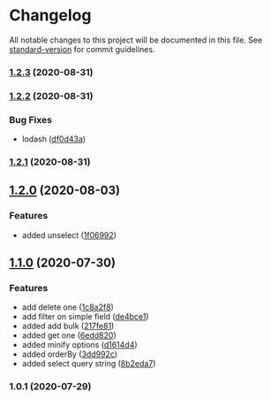 # Changelog

All notable changes to this project will be documented in this file. See [standard-version](https://github.com/conventional-changelog/standard-version) for commit guidelines.

### [1.2.3](https://github.com/jlguenego/crudity/compare/v1.2.2...v1.2.3) (2020-08-31)

### [1.2.2](https://github.com/jlguenego/crudity/compare/v1.2.1...v1.2.2) (2020-08-31)


### Bug Fixes

* lodash ([df0d43a](https://github.com/jlguenego/crudity/commit/df0d43aeb4800db1d1ff0b8ee729cf5bfafc12a3))

### [1.2.1](https://github.com/jlguenego/crudity/compare/v1.2.0...v1.2.1) (2020-08-31)

## [1.2.0](https://github.com/jlguenego/crudity/compare/v1.1.0...v1.2.0) (2020-08-03)


### Features

* added unselect ([1f06992](https://github.com/jlguenego/crudity/commit/1f06992931b7436b901c0fec5148b024728ac602))

## [1.1.0](https://github.com/jlguenego/crudity/compare/v1.0.1...v1.1.0) (2020-07-30)


### Features

* add delete one ([1c8a2f8](https://github.com/jlguenego/crudity/commit/1c8a2f8a9b1df2360d5ad2d08202fd551302af66))
* add filter on simple field ([de4bce1](https://github.com/jlguenego/crudity/commit/de4bce163e0c298b5f3501675c5a2699acaadb27))
* added add bulk ([217fe81](https://github.com/jlguenego/crudity/commit/217fe81c1e196f3edb19a2da40a79b33956565df))
* added get one ([6edd820](https://github.com/jlguenego/crudity/commit/6edd820db28f1ac21d4ee68a819e49d5d4f87e71))
* added minify options ([d1614d4](https://github.com/jlguenego/crudity/commit/d1614d4297d91a23f30820f5c5606c484d6366b3))
* added orderBy ([3dd992c](https://github.com/jlguenego/crudity/commit/3dd992c39b4d36993903cea1f56b8faf0a42a472))
* added select query string ([8b2eda7](https://github.com/jlguenego/crudity/commit/8b2eda7d7f6ffeb86b4c87bd57e684a7787b8568))

### 1.0.1 (2020-07-29)
